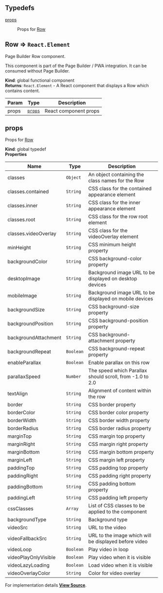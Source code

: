 ## Typedefs

<dl>
<dt><a href="#props">props</a></dt>
<dd><p>Props for <a href="#Row">Row</a></p>
</dd>
</dl>

<a name="Row"></a>

## Row ⇒ `React.Element`

Page Builder Row component.

This component is part of the Page Builder / PWA integration. It can be consumed without Page Builder.

**Kind**: global functional component  
**Returns**: `React.Element` - A React component that displays a Row which contains content.

| Param | Type              | Description           |
| ----- | ----------------- | --------------------- |
| props | [`props`](#props) | React component props |

<a name="props"></a>

## props

Props for [Row](#Row)

**Kind**: global typedef  
**Properties**

| Name                 | Type      | Description                                              |
| -------------------- | --------- | -------------------------------------------------------- |
| classes              | `Object`  | An object containing the class names for the Row         |
| classes.contained    | `String`  | CSS class for the contained appearance element           |
| classes.inner        | `String`  | CSS class for the inner appearance element               |
| classes.root         | `String`  | CSS class for the row root element                       |
| classes.videoOverlay | `String`  | CSS class for the videoOverlay element                   |
| minHeight            | `String`  | CSS minimum height property                              |
| backgroundColor      | `String`  | CSS background-color property                            |
| desktopImage         | `String`  | Background image URL to be displayed on desktop devices  |
| mobileImage          | `String`  | Background image URL to be displayed on mobile devices   |
| backgroundSize       | `String`  | CSS background-size property                             |
| backgroundPosition   | `String`  | CSS background-position property                         |
| backgroundAttachment | `String`  | CSS background-attachment property                       |
| backgroundRepeat     | `Boolean` | CSS background-repeat property                           |
| enableParallax       | `Boolean` | Enable parallax on this row                              |
| parallaxSpeed        | `Number`  | The speed which Parallax should scroll, from -1.0 to 2.0 |
| textAlign            | `String`  | Alignment of content within the row                      |
| border               | `String`  | CSS border property                                      |
| borderColor          | `String`  | CSS border color property                                |
| borderWidth          | `String`  | CSS border width property                                |
| borderRadius         | `String`  | CSS border radius property                               |
| marginTop            | `String`  | CSS margin top property                                  |
| marginRight          | `String`  | CSS margin right property                                |
| marginBottom         | `String`  | CSS margin bottom property                               |
| marginLeft           | `String`  | CSS margin left property                                 |
| paddingTop           | `String`  | CSS padding top property                                 |
| paddingRight         | `String`  | CSS padding right property                               |
| paddingBottom        | `String`  | CSS padding bottom property                              |
| paddingLeft          | `String`  | CSS padding left property                                |
| cssClasses           | `Array`   | List of CSS classes to be applied to the component       |
| backgroundType       | `String`  | Background type                                          |
| videoSrc             | `String`  | URL to the video                                         |
| videoFallbackSrc     | `String`  | URL to the image which will be displayed before video    |
| videoLoop            | `Boolean` | Play video in loop                                       |
| videoPlayOnlyVisible | `Boolean` | Play video when it is visible                            |
| videoLazyLoading     | `Boolean` | Load video when it is visible                            |
| videoOverlayColor    | `String`  | Color for video overlay                                  |

For implementation details [**View Source**](https://github.com/magento/pwa-studio/blob/develop/packages/pagebuilder/lib/ContentTypes/Row/row.js).
